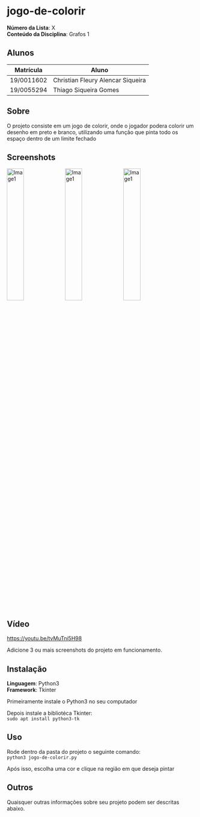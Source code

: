 # jogo-de-colorir

**Número da Lista**: X<br>
**Conteúdo da Disciplina**: Grafos 1<br>

## Alunos

| Matrícula | Aluno           |
| --------- | --------------- |
| 19/0011602 | Christian Fleury Alencar Siqueira |
| 19/0055294 | Thiago Siqueira Gomes |

## Sobre

O projeto consiste em um jogo de colorir, onde o jogador podera colorir um desenho em preto e branco, utilizando uma função que pinta todo os espaço dentro de um limite fechado

## Screenshots

<img width="30%" src="https://i.imgur.com/9se1a1D.png" alt="Image1"/>
<img width="30%" src="https://i.imgur.com/PLwd1w4.png" alt="Image1"/>
<img width="30%" src="https://i.imgur.com/sIwgDN3.png" alt="Image1"/>

## Vídeo
https://youtu.be/tvMuTni5H98

Adicione 3 ou mais screenshots do projeto em funcionamento.

## Instalação

**Linguagem**: Python3<br>
**Framework**: Tkinter<br>

Primeiramente instale o Python3 no seu computador

Depois instale a bibliotéca Tkinter: <br>
``` sudo apt install python3-tk ```

## Uso

Rode dentro da pasta do projeto o seguinte comando: <br>
``` python3 jogo-de-colorir.py ``` 

Após isso, escolha uma cor e clique na região em que deseja pintar

## Outros

Quaisquer outras informações sobre seu projeto podem ser descritas abaixo.
